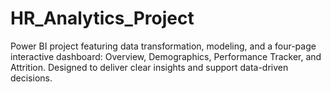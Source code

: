 # HR_Analytics_Project
Power BI project featuring data transformation, modeling, and a four-page interactive dashboard: Overview, Demographics, Performance Tracker, and Attrition. Designed to deliver clear insights and support data-driven decisions.
